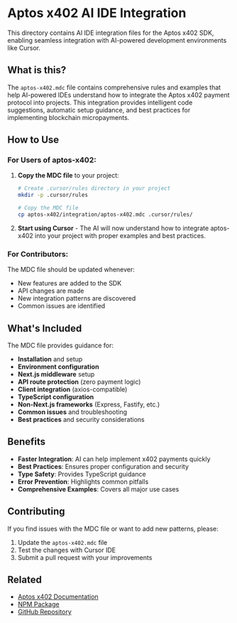 # Aptos x402 AI IDE Integration

This directory contains AI IDE integration files for the Aptos x402 SDK, enabling seamless integration with AI-powered development environments like Cursor.

## What is this?

The `aptos-x402.mdc` file contains comprehensive rules and examples that help AI-powered IDEs understand how to integrate the Aptos x402 payment protocol into projects. This integration provides intelligent code suggestions, automatic setup guidance, and best practices for implementing blockchain micropayments.

## How to Use

### For Users of aptos-x402:

1. **Copy the MDC file** to your project:
   ```bash
   # Create .cursor/rules directory in your project
   mkdir -p .cursor/rules
   
   # Copy the MDC file
   cp aptos-x402/integration/aptos-x402.mdc .cursor/rules/
   ```

2. **Start using Cursor** - The AI will now understand how to integrate aptos-x402 into your project with proper examples and best practices.

### For Contributors:

The MDC file should be updated whenever:
- New features are added to the SDK
- API changes are made
- New integration patterns are discovered
- Common issues are identified

## What's Included

The MDC file provides guidance for:

- **Installation** and setup
- **Environment configuration**
- **Next.js middleware** setup
- **API route protection** (zero payment logic)
- **Client integration** (axios-compatible)
- **TypeScript configuration**
- **Non-Next.js frameworks** (Express, Fastify, etc.)
- **Common issues** and troubleshooting
- **Best practices** and security considerations

## Benefits

- **Faster Integration**: AI can help implement x402 payments quickly
- **Best Practices**: Ensures proper configuration and security
- **Type Safety**: Provides TypeScript guidance
- **Error Prevention**: Highlights common pitfalls
- **Comprehensive Examples**: Covers all major use cases

## Contributing

If you find issues with the MDC file or want to add new patterns, please:

1. Update the `aptos-x402.mdc` file
2. Test the changes with Cursor IDE
3. Submit a pull request with your improvements

## Related

- [Aptos x402 Documentation](https://aptos-x402.vercel.app/docs)
- [NPM Package](https://www.npmjs.com/package/aptos-x402)
- [GitHub Repository](https://github.com/adipundir/aptos-x402)